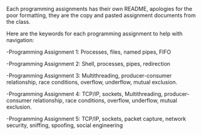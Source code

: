 Each programming assignments has their own README, apologies for the poor formatting, they are the copy and pasted assignment documents from the class.

Here are the keywords for each programming assignment to help with navigation:

-Programming Assignment 1: Processes, files, named pipes, FIFO

-Programming Assignment 2: Shell, processes, pipes, redirection

-Programming Assignment 3: Multithreading, producer-consumer relationship, race conditions, overflow, underflow, mutual exclusion.

-Programming Assignment 4: TCP/IP, sockets, Multithreading, producer-consumer relationship, race conditions, overflow, underflow, mutual exclusion.

-Programming Assignment 5: TCP/IP, sockets, packet capture, network security, sniffing, spoofing, social engineering

